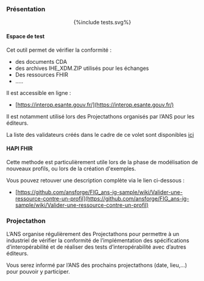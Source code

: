 ### Présentation

<div style="text-align: center;">{%include tests.svg%}</div>

#### Espace de test

Cet outil permet de vérifier la conformité  :

* des documents CDA
* des archives IHE_XDM.ZIP utilisés pour les échanges
* Des ressources FHIR
* .....

Il est accessible en ligne :

* [https://interop.esante.gouv.fr/](https://interop.esante.gouv.fr/)

Il est notamment utilisé lors des Projectathons organisés par l’ANS pour les éditeurs.

La liste des validateurs créés dans le cadre de ce volet sont disponibles [ici](20230706_Prod_ESMS_RecapValidateurs.xlsx)

#### HAPI FHIR

Cette methode est particulièrement utile lors de la phase de modélisation de nouveaux profils, ou lors de la création d'exemples.

Vous pouvez retouver une description complète via le lien ci-dessous : 
-   [https://github.com/ansforge/FIG_ans-ig-sample/wiki/Valider-une-ressource-contre-un-profil](https://github.com/ansforge/FIG_ans-ig-sample/wiki/Valider-une-ressource-contre-un-profil)

### Projectathon

L’ANS organise régulièrement des Projectathons pour permettre à un industriel de vérifier la conformité de l’implémentation des spécifications d’interopérabilité et de réaliser des tests d’interopérabilité  avec d’autres éditeurs.

Vous serez informé par l’ANS des prochains projectathons (date, lieu,…) pour pouvoir y participer.

